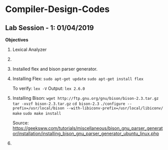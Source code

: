 # Compiler-Design-Codes

## Lab Session - 1: 01/04/2019

**Objectives**

1. Lexical Analyzer
2. 
1. Installed flex and bison parser generator.
2. Installing Flex:
    `sudo apt-get update`
    `sudo apt-get install flex`

    To verify: `lex -V`
    Output: `lex 2.6.0`
3. Installing Bison:
    `wget http://ftp.gnu.org/gnu/bison/bison-2.3.tar.gz`
    `tar -xvzf bison-2.3.tar.gz`
    `cd bison-2.3`
    `./configure --prefix=/usr/local/bison --with-libiconv-prefix=/usr/local/libiconv/`
    `make`
    `sudo make install`

    Source: https://geeksww.com/tutorials/miscellaneous/bison_gnu_parser_generator/installation/installing_bison_gnu_parser_generator_ubuntu_linux.php
4. 